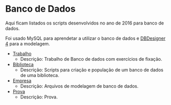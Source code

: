 # Banco de Dados

Aqui ficam listados os scripts desenvolvidos no ano de 2016 para banco de dados.

Foi usado MySQL para aprendetar a utilizar o banco de dados e [DBDesigner 4](https://www.fabforce.net/dbdesigner4/) para a modelagem.

- [Trabalho](./2016-03-17_trabalho/)
  - Descrição: Trabalho de Banco de dados com exercícios de fixação.
- [Biblioteca](./2016-06-23_biblioteca/)
  - Descrição: Scripts para criação e população de um banco de dados de uma biblioteca.
- [Empresa](./2016-06-09_empresa)
  - Descrição: Arquivos de modelagem de banco de dados.
- [Prova](./2016-07-06-prova)
  - Descrição: Prova.
